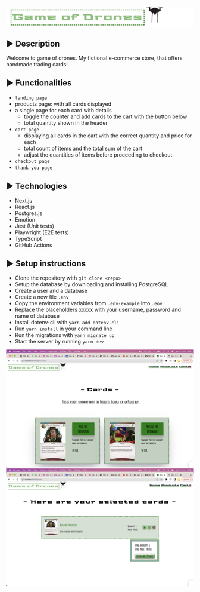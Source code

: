![goD Logo](public/godLogo.png)

## ▶ Description

Welcome to game of drones. My fictional e-commerce store, that offers handmade trading cards!

## ▶ Functionalities

- `landing page`
- products page: with all cards displayed
- a single page for each card with details
  - toggle the counter and add cards to the cart with the button below
  - total quantity shown in the header
- `cart page`
  - displaying all cards in the cart with the correct quantity and price for each
  - total count of items and the total sum of the cart
  - adjust the quantities of items before proceeding to checkout
- `checkout page`
- `thank you page`

## ▶ Technologies

- Next.js
- React.js
- Postgres.js
- Emotion
- Jest (Unit tests)
- Playwright (E2E tests)
- TypeScript
- GitHub Actions

## ▶ Setup instructions

- Clone the repository with `git clone <repo>`
- Setup the database by downloading and installing PostgreSQL
- Create a user and a database
- Create a new file `.env`
- Copy the environment variables from `.env-example` into `.env`
- Replace the placeholders xxxxx with your username, password and name of database
- Install dotenv-cli with `yarn add dotenv-cli`
- Run `yarn install` in your command line
- Run the migrations with `yarn migrate up`
- Start the server by running `yarn dev`

![goD screenshot](public/screenshot1.png)
![goD screenshot](public/screenshot2.png)
